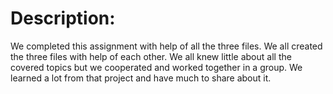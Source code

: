# Description:
We completed this assignment with help of all the three files. We all created the three files with help of each other. We all knew little about all the covered topics but we cooperated and worked together in a group. We learned a lot from that project and have much to share about it. 